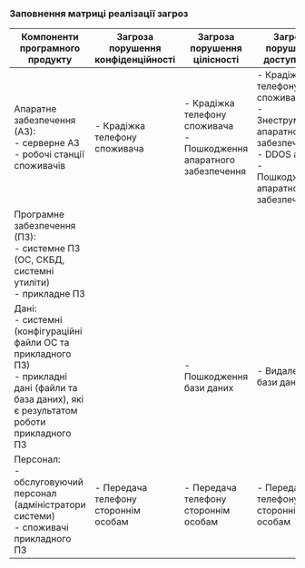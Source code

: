 ### Заповнення матриці реалізації загроз
|Компоненти програмного продукту|Загроза порушення конфіденційності|Загроза порушення цілісності|Загроза порушення доступності|
|-|-|-|-|
|Апаратне забезпечення (АЗ):<br/>- серверне АЗ<br/>- робочі станції споживачів|- Крадіжка телефону споживача|- Крадіжка телефону споживача<br/>- Пошкодження апаратного забезпечення|- Крадіжка телефону споживача<br/>- Знеструмлення апаратного забезпечення<br/>- DDOS атака<br/>- Пошкодження апаратного забезпечення|
|Програмне забезпечення (ПЗ):<br/>- системне ПЗ (ОС, СКБД, системні утиліти)<br/>- прикладне ПЗ||||
|Дані:<br/>- системні (конфігураційні файли ОС та прикладного ПЗ)<br/>- прикладні дані (файли та база даних), які є результатом роботи прикладного ПЗ||- Пошкодження бази даних|- Видалення бази даних|
|Персонал:<br/>- обслуговуючий персонал (адміністратори системи)<br/>- споживачі прикладного ПЗ|- Передача телефону стороннім особам|- Передача телефону стороннім особам|- Передача телефону стороннім особам|
